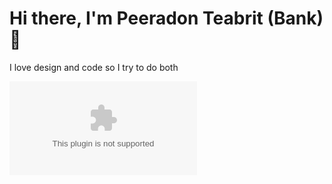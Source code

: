 # Hi there, I'm Peeradon Teabrit (Bank) 👋

I love design and code so I try to do both

![My UX/UI design profolio](peeradonte.com)


<!---
Peeradonte48/Peeradonte48 is a ✨ special ✨ repository because its `README.md` (this file) appears on your GitHub profile.
You can click the Preview link to take a look at your changes.
--->
